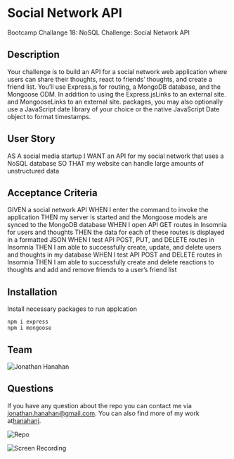 # Social Network API
Bootcamp Challange 18: NoSQL Challenge: Social Network API

  ## Description

Your challenge is to build an API for a social network web application where users can share their thoughts, react to friends’ thoughts, and create a friend list. You’ll use Express.js for routing, a MongoDB database, and the Mongoose ODM. In addition to using the Express.jsLinks to an external site. and MongooseLinks to an external site. packages, you may also optionally use a JavaScript date library of your choice or the native JavaScript Date object to format timestamps.



 ## User Story

AS A social media startup
I WANT an API for my social network that uses a NoSQL database
SO THAT my website can handle large amounts of unstructured data


## Acceptance Criteria

GIVEN a social network API
WHEN I enter the command to invoke the application
THEN my server is started and the Mongoose models are synced to the MongoDB database
WHEN I open API GET routes in Insomnia for users and thoughts
THEN the data for each of these routes is displayed in a formatted JSON
WHEN I test API POST, PUT, and DELETE routes in Insomnia
THEN I am able to successfully create, update, and delete users and thoughts in my database
WHEN I test API POST and DELETE routes in Insomnia
THEN I am able to successfully create and delete reactions to thoughts and add and remove friends to a user’s friend list



## Installation
  Install necessary packages to run applcation
  
  ````
  npm i express
  npm i mongoose
  
  ````

  ## Team

  ![Jonathan Hanahan](https://github.com/hanahanj)
  
  ## Questions
  If you have any question about the repo you can contact me via jonathan.hanahan@gmail.com.
  You can also find more of my work at[hanahanj](https://github.com/hanahanj).


![Repo](https://github.com/hanahanj/Social-Network-API)

![Screen Recording](https://app.screencastify.com/v2/manage/videos/PvsicRbJfXrRtrSyOMkx)
